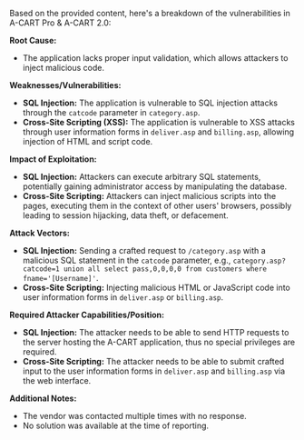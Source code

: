 Based on the provided content, here's a breakdown of the vulnerabilities in A-CART Pro & A-CART 2.0:

**Root Cause:**
-  The application lacks proper input validation, which allows attackers to inject malicious code.

**Weaknesses/Vulnerabilities:**
-   **SQL Injection:** The application is vulnerable to SQL injection attacks through the `catcode` parameter in `category.asp`.
-   **Cross-Site Scripting (XSS):** The application is vulnerable to XSS attacks through user information forms in `deliver.asp` and `billing.asp`, allowing injection of HTML and script code.

**Impact of Exploitation:**
-   **SQL Injection:** Attackers can execute arbitrary SQL statements, potentially gaining administrator access by manipulating the database.
-   **Cross-Site Scripting:** Attackers can inject malicious scripts into the pages, executing them in the context of other users' browsers, possibly leading to session hijacking, data theft, or defacement.

**Attack Vectors:**
-   **SQL Injection:** Sending a crafted request to `/category.asp` with a malicious SQL statement in the `catcode` parameter, e.g., `category.asp?catcode=1 union all select pass,0,0,0,0 from customers where fname='[Username]'`.
-   **Cross-Site Scripting:** Injecting malicious HTML or JavaScript code into user information forms in `deliver.asp` or `billing.asp`.

**Required Attacker Capabilities/Position:**
-   **SQL Injection:** The attacker needs to be able to send HTTP requests to the server hosting the A-CART application, thus no special privileges are required.
-   **Cross-Site Scripting:**  The attacker needs to be able to submit crafted input to the user information forms in `deliver.asp` and `billing.asp` via the web interface.

**Additional Notes:**
-   The vendor was contacted multiple times with no response.
-   No solution was available at the time of reporting.